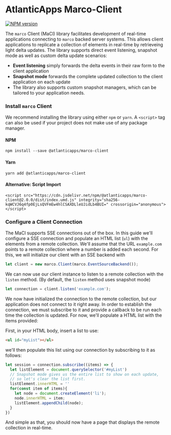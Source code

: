 # AtlanticApps Marco-Client
[![NPM version](https://img.shields.io/npm/v/@atlanticapps/marco-client.svg)](https://www.npmjs.com/package/@atlanticapps/marco-client)

The `marco` Client (MaCl) library facilitates development of real-time applications connecting to `marco` backed server systems. This allows client applications to replicate a collection of elements in real-time by retrieveing light delta updates. The library supports direct event listening, snapshot mode as well as custom delta update scenarios: 

- **Event listening** simply forwards the delta events in their raw form to the client application
- **Snapshot mode** forwards the complete updated collection to the client application on each update
- The library also supports custom snapshot managers, which can be tailored to your application needs.

### Install `marco` Client 

We recommend installing the library using either `npm` or `yarn`. A `<script>` tag can also be used if your project does not make use of any package manager.

#### NPM

```
npm install --save @atlanticapps/marco-client
```

#### Yarn

```
yarn add @atlanticapps/marco-client
```

#### Alternative: Script Import

```
<script src="https://cdn.jsdelivr.net/npm/@atlanticapps/marco-client@2.0.0/dist/index.umd.js" integrity="sha256-kqWCVJ6q4fp0EjLsQVFmEw4hlCSAXDLleUJidLb4BUI=" crossorigin="anonymous"></script>
```

### Configure a Client Connection

The MaCl supports SSE connections out of the box. In this guide we'll configure a SSE connection and populate an HTML list (`ul`) with the elements from a remote collection. We'll assume that the URL `example.com` points to a remote collection where a number is added each second. For this, we will initialize our client with an SSE backend with

```js
let client = new marco.Client(marco.EventSourceBackend());
```

We can now use our client instance to listen to a remote collection with the `listen` method. (By default, the `listen` method uses snapshot mode)

```js
let connection = client.listen('example.com');
```

We now have initialized the connection to the remote collection, but our application does not connect to it right away. In order to establish the connection, we must subscribe to it and provide a callback to be run each time the collection is updated. For now, we'll populate a HTML list with the items provided:

First, in your HTML body, insert a list to use:

```html
<ul id="myList"></ul>
```

we'll then populate this list using our connection by subscribing to it as follows:

```js
let session = connection.subscribe((items) => {
  let listElement = document.querySelector('#myList')
  // Snapshot mode gives us the entire list to show on each update, 
  // so let's clear the list first.
  listElement.innerHTML = ''
  for(const item of items){
    let node = document.createElement('li');
    node.innerHTML = item;
    listElement.appendChild(node);
  }
})
```

And simple as that, you should now have a page that displays the remote collection in real-time.

